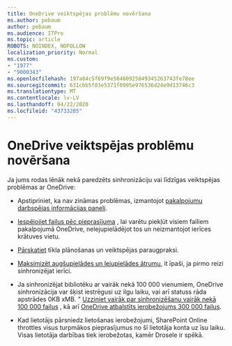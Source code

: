 ```yaml
---
title: OneDrive veiktspējas problēmu novēršana
ms.author: pebaum
author: pebaum
ms.audience: ITPro
ms.topic: article
ROBOTS: NOINDEX, NOFOLLOW
localization_priority: Normal
ms.custom:
- "1977"
- "9000343"
ms.openlocfilehash: 197a84c5f69f9e58460925049345263743fe78ee
ms.sourcegitcommit: 631cbb5f03e5371f0995e976536d24e9d13746c3
ms.translationtype: MT
ms.contentlocale: lv-LV
ms.lasthandoff: 04/22/2020
ms.locfileid: "43733205"
---
```

# <a name="troubleshoot-onedrive-performance"></a>OneDrive veiktspējas problēmu novēršana

Ja jums rodas lēnāk nekā paredzēts sinhronizāciju vai līdzīgas veiktspējas problēmas ar OneDrive:

- Apstipriniet, ka nav zināmas problēmas, izmantojot [pakalpojumu darbspējas informācijas paneli](https://portal.office.com/adminportal/home?ref=/servicehealth).

- [Iespējojiet failus pēc pieprasījuma](https://support.office.com/article/save-disk-space-with-onedrive-files-on-demand-for-windows-10-0e6860d3-d9f3-4971-b321-7092438fb38e) , lai varētu piekļūt visiem failiem pakalpojumā OneDrive, nelejupielādējot tos un neizmantojot ierīces krātuves vietu.

- [Pārskatiet](https://docs.microsoft.com/office365/enterprise/network-planning-and-performance) tīkla plānošanas un veiktspējas paraugpraksi.

- [Maksimizēt augšupielādes un lejupielādes ātrumu](https://support.office.com/article/maximize-upload-and-download-speed-8eeadfb8-501f-406d-997b-98ab6ff67f43), it īpaši, ja pirmo reizi sinhronizējat ierīci.

- Ja sinhronizējat bibliotēku ar vairāk nekā 100 000 vienumiem, OneDrive sinhronizācija var šķist iestrēgusi uz ilgu laiku, vai arī statuss rāda apstrādes 0KB xMB. " [Uzziniet vairāk par sinhronizēšanu vairāk nekā 100 000 failus](https://support.office.com/article/invalid-file-names-and-file-types-in-onedrive-onedrive-for-business-and-sharepoint-64883a5d-228e-48f5-b3d2-eb39e07630fa) , kā arī [OneDrive atbalstīts ierobežojums 300 000 failus](https://support.office.com/article/invalid-file-names-and-file-types-in-onedrive-onedrive-for-business-and-sharepoint-64883a5d-228e-48f5-b3d2-eb39e07630fa).

- Kad lietotājs pārsniedz lietošanas ierobežojumi, SharePoint Online throttles visus turpmākos pieprasījumus no šī lietotāja konta uz īsu laiku. Visas lietotāja darbības tiek ierobežotas, kamēr Drosele ir spēkā.
